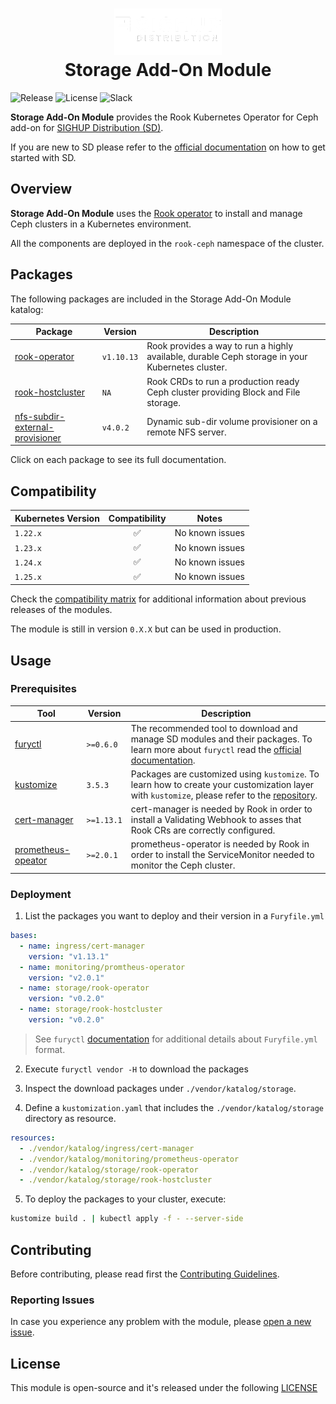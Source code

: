 <h1 align="center">
<picture>
  <source media="(prefers-color-scheme: dark)" srcset="https://raw.githubusercontent.com/sighupio/distribution/refs/heads/main/docs/assets/white-logo.png">
  <source media="(prefers-color-scheme: light)" srcset="https://raw.githubusercontent.com/sighupio/distribution/refs/heads/main/docs/assets/black-logo.png">
  <img alt="Shows a black logo in light color mode and a white one in dark color mode." src="https://raw.githubusercontent.com/sighupio/distribution/refs/heads/main/docs/assets/white-logo.png">
</picture><br/>
  Storage Add-On Module
</h1>

![Release](https://img.shields.io/badge/Latest%20Release-v0.2.0-blue)
![License](https://img.shields.io/github/license/sighupio/add-on-storage?label=License)
![Slack](https://img.shields.io/badge/slack-@kubernetes/fury-yellow.svg?logo=slack&label=Slack)

<!-- <SD-DOCS> -->

**Storage Add-On Module** provides the Rook Kubernetes Operator for Ceph add-on for [SIGHUP Distribution (SD)][sd-repo].

If you are new to SD please refer to the [official documentation][sd-docs] on how to get started with SD.

## Overview

**Storage Add-On Module** uses the [Rook operator][rook-page] to install and manage Ceph clusters in a Kubernetes environment.

All the components are deployed in the `rook-ceph` namespace of the cluster.

## Packages

The following packages are included in the Storage Add-On Module katalog:

| Package                                      | Version    | Description                                                                                                                                          |
|----------------------------------------------|------------|-------------------------------------------------------------------------------------------------|
| [rook-operator](katalog/rook-operator)       | `v1.10.13` | Rook provides a way to run a highly available, durable Ceph storage in your Kubernetes cluster. |
| [rook-hostcluster](katalog/rook-hostcluster) | `NA`       | Rook CRDs to run a production ready Ceph cluster providing Block and File storage.              |                                                                                                 |
| [nfs-subdir-external-provisioner](katalog/nfs-subdir-external-provisioner) | `v4.0.2`   | Dynamic sub-dir volume provisioner on a remote NFS server.            |                                                                                                 |

Click on each package to see its full documentation.

## Compatibility

| Kubernetes Version |   Compatibility    | Notes                                               |
|--------------------|:------------------:|-----------------------------------------------------|
| `1.22.x`           | :white_check_mark: | No known issues                                     |
| `1.23.x`           | :white_check_mark: | No known issues                                     |
| `1.24.x`           | :white_check_mark: | No known issues                                     |
| `1.25.x`           | :white_check_mark: | No known issues                                     |

Check the [compatibility matrix][compatibility-matrix] for additional information about previous releases of the modules.

The module is still in version `0.X.X` but can be used in production.

## Usage

### Prerequisites

| Tool                                  | Version    | Description                                                                                                                                                    |
|---------------------------------------|------------|----------------------------------------------------------------------------------------------------------------------------------------------------------------|
| [furyctl][furyctl-repo]               | `>=0.6.0`  | The recommended tool to download and manage SD modules and their packages. To learn more about `furyctl` read the [official documentation][furyctl-repo].     |
| [kustomize][kustomize-repo]           | `3.5.3`    | Packages are customized using `kustomize`. To learn how to create your customization layer with `kustomize`, please refer to the [repository][kustomize-repo]. |
| [cert-manager][fury-ingress]          | `>=1.13.1` | cert-manager is needed by Rook in order to install a Validating Webhook to asses that Rook CRs are correctly configured.                                       |
| [prometheus-opeator][fury-monitoring] | `>=2.0.1`  | prometheus-operator is needed by Rook in order to install the ServiceMonitor needed to monitor the Ceph cluster.                                               |

### Deployment

1. List the packages you want to deploy and their version in a `Furyfile.yml`

```yaml
bases:
  - name: ingress/cert-manager
    version: "v1.13.1"
  - name: monitoring/promtheus-operator
    version: "v2.0.1"
  - name: storage/rook-operator
    version: "v0.2.0"
  - name: storage/rook-hostcluster
    version: "v0.2.0"
```

> See `furyctl` [documentation][furyctl-repo] for additional details about `Furyfile.yml` format.

2. Execute `furyctl vendor -H` to download the packages

3. Inspect the download packages under `./vendor/katalog/storage`.

4. Define a `kustomization.yaml` that includes the `./vendor/katalog/storage` directory as resource.

```yaml
resources:
  - ./vendor/katalog/ingress/cert-manager
  - ./vendor/katalog/monitoring/prometheus-operator
  - ./vendor/katalog/storage/rook-operator
  - ./vendor/katalog/storage/rook-hostcluster
```

5. To deploy the packages to your cluster, execute:

```bash
kustomize build . | kubectl apply -f - --server-side
```

<!-- Links -->

[rook-page]: https://rook.io
[sd-repo]: https://github.com/sighupio/distribution
[furyctl-repo]: https://github.com/sighupio/furyctl
[kustomize-repo]: https://github.com/kubernetes-sigs/kustomize
[sd-docs]: https://docs.kubernetesfury.com/docs/distribution/
[compatibility-matrix]: https://github.com/sighupio/fury-kubernetes-storage/blob/main/docs/COMPATIBILITY_MATRIX.md
[fury-ingress]: https://github.com/sighupio/fury-kubernetes-ingress/tree/main/katalog/cert-manager
[fury-monitoring]: https://github.com/sighupio/fury-kubernetes-monitoring/tree/main/katalog/prometheus-operator

<!-- </SD-DOCS> -->

<!-- <FOOTER> -->

## Contributing

Before contributing, please read first the [Contributing Guidelines](https://docs.kubernetesfury.com/docs/contribute/).

### Reporting Issues

In case you experience any problem with the module, please [open a new issue](https://github.com/sighupio/fury-kubernetes-storage/issues/new/choose).

## License

This module is open-source and it's released under the following [LICENSE](LICENSE)

<!-- </FOOTER> -->
